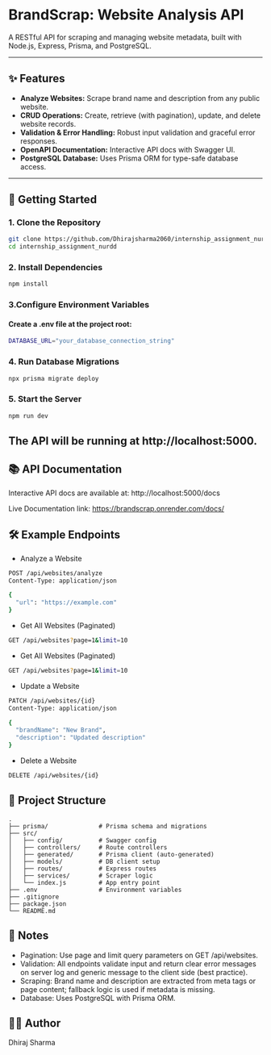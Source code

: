 # BrandScrap: Website Analysis API

A RESTful API for scraping and managing website metadata, built with Node.js, Express, Prisma, and PostgreSQL.

---

## ✨ Features

- **Analyze Websites:** Scrape brand name and description from any public website.
- **CRUD Operations:** Create, retrieve (with pagination), update, and delete website records.
- **Validation & Error Handling:** Robust input validation and graceful error responses.
- **OpenAPI Documentation:** Interactive API docs with Swagger UI.
- **PostgreSQL Database:** Uses Prisma ORM for type-safe database access.

---

## 🚀 Getting Started

### 1. Clone the Repository

```sh
git clone https://github.com/Dhirajsharma2060/internship_assignment_nurdd.git
cd internship_assignment_nurdd
```

### 2. Install Dependencies

```sh
npm install
```

### 3.Configure Environment Variables

#### Create a .env file at the project root:

```sh
DATABASE_URL="your_database_connection_string"
```

### 4. Run Database Migrations

```sh
npx prisma migrate deploy
```

### 5. Start the Server

```sh
npm run dev
```

## The API will be running at http://localhost:5000.

## 📚 API Documentation

Interactive API docs are available at:
http://localhost:5000/docs

Live Documentation link:
https://brandscrap.onrender.com/docs/

## 🛠️ Example Endpoints

- Analyze a Website

```sh
POST /api/websites/analyze
Content-Type: application/json

{
  "url": "https://example.com"
}
```

- Get All Websites (Paginated)

```sh
GET /api/websites?page=1&limit=10
```

- Get All Websites (Paginated)

```sh
GET /api/websites?page=1&limit=10
```


- Update a Website

```sh
PATCH /api/websites/{id}
Content-Type: application/json

{
  "brandName": "New Brand",
  "description": "Updated description"
}

```

- Delete a Website

```sh
DELETE /api/websites/{id}

```

## 🧩 Project Structure

```
.
├── prisma/              # Prisma schema and migrations
├── src/
│   ├── config/          # Swagger config
│   ├── controllers/     # Route controllers
│   ├── generated/       # Prisma client (auto-generated)
│   ├── models/          # DB client setup
│   ├── routes/          # Express routes
│   ├── services/        # Scraper logic
│   └── index.js         # App entry point
├── .env                 # Environment variables
├── .gitignore
├── package.json
└── README.md
```


## 📝 Notes

- Pagination: Use page and limit query parameters on GET /api/websites.
- Validation: All endpoints validate input and return clear error messages on server log and generic message to the client side (best practice).
- Scraping: Brand name and description are extracted from meta tags or page content; fallback logic is    used if metadata is missing.
- Database: Uses PostgreSQL with Prisma ORM.

## 🧑‍💻 Author


Dhiraj Sharma





